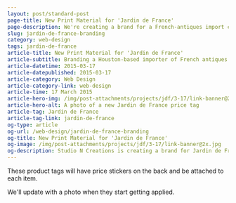 ```yaml
---
layout: post/standard-post
page-title: New Print Material for 'Jardin de France'
page-description: We're creating a brand for a French-antiques import company
slug: jardin-de-france-branding
category: web-design
tags: jardin-de-france
article-title: New Print Material for 'Jardin de France'
article-subtitle: Branding a Houston-based importer of French antiques
article-datetime: 2015-03-17
article-datepublished: 2015-03-17
article-category: Web Design
article-category-link: web-design
article-time: 17 March 2015
article-hero-img: /img/post-attachments/projects/jdf/3-17/link-banner@2x.jpg
article-hero-alt: A photo of a new Jardin de France price tag
article-tag: Jardin de France
article-tag-link: jardin-de-france
og-type: article
og-url: /web-design/jardin-de-france-branding
og-title: New Print Material for 'Jardin de France'
og-image: /img/post-attachments/projects/jdf/3-17/link-banner@2x.jpg
og-description: Studio N Creations is creating a brand for Jardin de France
---
```

<p>These product tags will have price stickers on the back and be attached to each item.</p>
<p>We'll update with a photo when they start getting applied.</p>